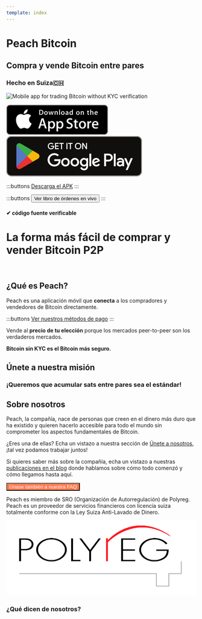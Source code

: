 ```yaml
---
template: index
---
```


<!--[teaser]-->

# Peach Bitcoin

## Compra y vende Bitcoin <span>entre pares</span>

### Hecho en Suiza🇨🇭

<div class="inner-wrap">

![Mobile app for trading Bitcoin without KYC verification](/img/phones.png)

<div>
  <div class="md:flex items-end">
    <a href="https://testflight.apple.com/join/wfSPFEWG"><img class="h-180px md:h-90px" src="/img/home/download-on-the-app-store.svg" alt="Download Bitcoin app on the App Store without KYC verification"></a>
    <a class="md:ml-4" href="https://play.google.com/store/apps/details?id=com.peachbitcoin.peach.mainnet"><img class="h-180px md:h-90px" src="/img/home/get-it-on-google-play.svg" alt="Get Bitcoin app on Google Play store without ID verification"></a>
  </div>

:::buttons
[Descarga el APK](/es/apk/)
:::

:::buttons
<button class="btn" id="customBtn" alt="Peachbitcoin P2P Orderbook, TOP NOKYC OrderBook, KycFree orderbook, Orderbook NOKYC" onclick="window.location.href='/es/kycfree-orderbook'">Ver libro de órdenes en vivo</button>
:::

</div>

</div>

#### ✔ código fuente verificable

<!--[top]-->

# La forma más fácil de comprar y vender Bitcoin P2P

<br>

## ¿Qué es Peach?

Peach es una aplicación móvil que **conecta** a los compradores y vendedores de Bitcoin directamente.

:::buttons
[Ver nuestros métodos de pago](/how-it-works/#available-payment-methods)
:::

Vende al **precio de tu elección** porque los mercados peer-to-peer son los verdaderos mercados.

**Bitcoin sin KYC es el Bitcoin más seguro.**

<!--[mission]-->

## Únete a nuestra misión

### ¡Queremos que acumular sats entre pares sea el estándar!

<!--[about]-->

## Sobre nosotros

Peach, la compañía, nace de personas que creen en el dinero más duro que ha existido y quieren hacerlo accesible para todo el mundo sin comprometer los aspectos fundamentales de Bitcoin.

¿Eres una de ellas? Echa un vistazo a nuestra sección de [Únete a nosotros](/es/join-us/), ¡tal vez podamos trabajar juntos!

Si quieres saber más sobre la compañía, echa un vistazo a nuestras [publicaciones en el blog](/es/blog/) donde hablamos sobre cómo todo comenzó y cómo llegamos hasta aquí.

<button class="btn" id="customBtn" style="background-color: #FF7A50; color: white;" alt="Únase también a nuestra FAQ" onclick="window.location.href='/faqhome'">Únase también a nuestra FAQ</button>

Peach es miembro de SRO (Organización de Autorregulación) de Polyreg. Peach es un proveedor de servicios financieros con licencia suiza totalmente conforme con la Ley Suiza Anti-Lavado de Dinero.

<div class="flex justify-center"><div class="w-1/2">

![Swiss regulated Bitcoin exchange certified by Polyreg](/img/home/polyreg.png)

</div></div>

### ¿Qué dicen de nosotros?

<br>
<div id="ap-widget-container" class="ap-widget-container" prod_code="peach" show ="top" bg_color="#FFFFFF" review_bg_color = "#FFFFFF" text_color = "#000000"></div>
